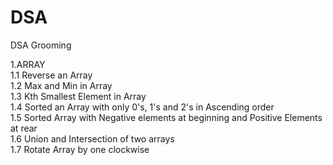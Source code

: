 # DSA
DSA Grooming

1.ARRAY  
1.1 Reverse an Array  
    1.2 Max and Min in Array  
    1.3 Kth Smallest Element in Array  
    1.4 Sorted an Array with only 0's, 1's and 2's in Ascending order  
    1.5 Sorted Array with Negative elements at beginning and Positive Elements at rear  
    1.6 Union and Intersection of two arrays  
    1.7 Rotate Array by one clockwise 

    
 
     
    
